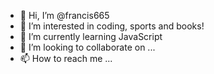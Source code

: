 - 👋 Hi, I’m @francis665
- 👀 I’m interested in coding, sports and books!
- 🌱 I’m currently learning JavaScript 
- 💞️ I’m looking to collaborate on ...
- 📫 How to reach me ...

<!---
francis665/francis665 is a ✨ special ✨ repository because its `README.md` (this file) appears on your GitHub profile.
You can click the Preview link to take a look at your changes.
--->
